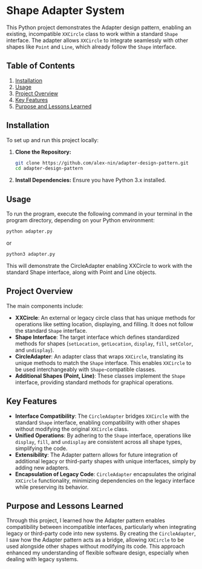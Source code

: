 # Shape Adapter System

This Python project demonstrates the Adapter design pattern, enabling an existing, incompatible `XXCircle` class to work within a standard `Shape` interface. The adapter allows `XXCircle` to integrate seamlessly with other shapes like `Point` and `Line`, which already follow the `Shape` interface.

## Table of Contents
1. [Installation](#installation)
2. [Usage](#usage)
3. [Project Overview](#project-overview)
4. [Key Features](#key-features)
5. [Purpose and Lessons Learned](#purpose-and-lessons-learned)

## Installation

To set up and run this project locally:

1. **Clone the Repository:**
   ```bash
   git clone https://github.com/alex-nin/adapter-design-pattern.git
   cd adapter-design-pattern
   ```
2. **Install Dependencies:** Ensure you have Python 3.x installed.

## Usage

To run the program, execute the following command in your terminal in the program directory, depending on your Python environment:

```bash
python adapter.py
```
or
```bash
python3 adapter.py
```

This will demonstrate the CircleAdapter enabling XXCircle to work with the standard Shape interface, along with Point and Line objects.

## Project Overview

The main components include:
- **XXCircle**: An external or legacy circle class that has unique methods for operations like setting location, displaying, and filling. It does not follow the standard `Shape` interface.
- **Shape Interface**: The target interface which defines standardized methods for shapes (`setLocation`, `getLocation`, `display`, `fill`, `setColor`, and `undisplay`).
- **CircleAdapter**: An adapter class that wraps `XXCircle`, translating its unique methods to match the `Shape` interface. This enables `XXCircle` to be used interchangeably with `Shape`-compatible classes.
- **Additional Shapes (Point, Line)**: These classes implement the `Shape` interface, providing standard methods for graphical operations. 

## Key Features

- **Interface Compatibility**: The `CircleAdapter` bridges `XXCircle` with the standard `Shape` interface, enabling compatibility with other shapes without modifying the original `XXCircle` class.
- **Unified Operations**: By adhering to the `Shape` interface, operations like `display`, `fill`, and `undisplay` are consistent across all shape types, simplifying the code.
- **Extensibility**: The Adapter pattern allows for future integration of additional legacy or third-party shapes with unique interfaces, simply by adding new adapters.
- **Encapsulation of Legacy Code**: `CircleAdapter` encapsulates the original `XXCircle` functionality, minimizing dependencies on the legacy interface while preserving its behavior.

## Purpose and Lessons Learned

Through this project, I learned how the Adapter pattern enables compatibility between incompatible interfaces, particularly when integrating legacy or third-party code into new systems. By creating the `CircleAdapter`, I saw how the Adapter pattern acts as a bridge, allowing `XXCircle` to be used alongside other shapes without modifying its code. This approach enhanced my understanding of flexible software design, especially when dealing with legacy systems.
